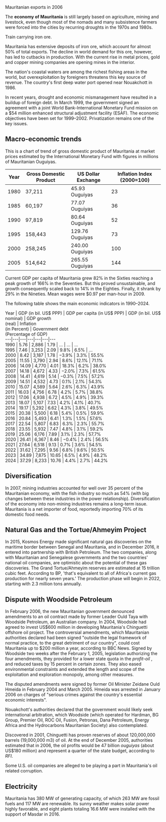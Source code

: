 Mauritanian exports in 2006

The **economy of Mauritania** is still largely based on agriculture, mining
and livestock, even though most of the nomads and many subsistence farmers
were forced into the cities by recurring droughts in the 1970s and 1980s.

Train carrying iron ore.

Mauritania has extensive deposits of iron ore, which account for almost 50% of
total exports. The decline in world demand for this ore, however, has led to
cutbacks in production. With the current rise in metal prices, gold and copper
mining companies are opening mines in the interior.

The nation's coastal waters are among the richest fishing areas in the world,
but overexploitation by foreigners threatens this key source of revenue. The
country's first deep water port opened near Nouakchott in 1986.

In recent years, drought and economic mismanagement have resulted in a buildup
of foreign debt. In March 1999, the government signed an agreement with a
joint World Bank-International Monetary Fund mission on a $54 million enhanced
structural adjustment facility (ESAF). The economic objectives have been set
for 1999–2002. Privatization remains one of the key issues.

## Macro-economic trends

This is a chart of trend of gross domestic product of Mauritania at market
prices estimated by the International Monetary Fund with figures in millions
of Mauritanian Ouguiyas.

Year | Gross Domestic Product | US Dollar Exchange | Inflation Index (2000=100)   
---|---|---|---  
1980 | 37,211 | 45.93 Ouguiyas | 23   
1985 | 60,197 | 77.07 Ouguiyas | 36   
1990 | 97,819 | 80.64 Ouguiyas | 52   
1995 | 158,443 | 129.76 Ouguiyas | 73   
2000 | 258,245 | 240.00 Ouguiyas | 100   
2005 | 514,642 | 265.55 Ouguiyas | 144   
  
Current GDP per capita of Mauritania grew 82% in the Sixties reaching a peak
growth of 166% in the Seventies. But this proved unsustainable, and growth
consequently scaled back to 14% in the Eighties. Finally, it shrank by 29% in
the Nineties. Mean wages were $0.97 per man-hour in 2009.

The following table shows the main economic indicators in 1990–2024.

Year  | GDP (in bil. US$ PPP)  | GDP per capita (in US$ PPP)  | GDP (in bil. US$ nominal)  | GDP growth  
(real)  | Inflation  
(in Percent)  | Government debt  
(Percentage of GDP)  
---|---|---|---|---|---|---  
1990  | 5.76  | 2,886  | 1.79  | ...  | ...  | ...   
1995  | 7.46  | 3,253  | 2.09  | 9.8%  | 6.5%  | ...   
2000  | 8.42  | 3,187  | 1.78  | −3.9%  | 3.3%  | 55.5%   
2005  | 11.55  | 3,790  | 2.94  | 8.6%  | 12.1%  | 71.1%   
2006  | 14.09  | 4,770  | 4.01  | 18.3%  | 6.2%  | 38.0%   
2007  | 14.18  | 4,672  | 4.33  | −2.0%  | 7.3%  | 61.5%   
2008  | 14.41  | 4,619  | 5.14  | −0.3%  | 7.5%  | 57.2%   
2009  | 14.51  | 4,532  | 4.73  | 0.1%  | 2.1%  | 54.3%   
2010  | 15.07  | 4,589  | 5.64  | 2.6%  | 6.3%  | 43.9%   
2011  | 16.03  | 4,756  | 6.78  | 4.2%  | 5.7%  | 38.8%   
2012  | 17.06  | 4,938  | 6.72  | 4.5%  | 4.9%  | 39.3%   
2013  | 18.07  | 5,107  | 7.33  | 4.2%  | 4.1%  | 40.7%   
2014  | 19.17  | 5,292  | 6.62  | 4.3%  | 3.8%  | 49.5%   
2015  | 20.38  | 5,500  | 6.18  | 5.4%  | 0.5%  | 59.9%   
2016  | 20.84  | 5,493  | 6.41  | 1.3%  | 1.5%  | 57.6%   
2017  | 22.54  | 5,807  | 6.83  | 6.3%  | 2.3%  | 55.7%   
2018  | 23.55  | 5,932  | 7.47  | 4.8%  | 3.1%  | 59.2%   
2019  | 25.06  | 6,176  | 7.89  | 3.1%  | 2.3%  | 57.7%   
2020  | 26.41  | 6,367  | 8.46  | −0.4%  | 2.4%  | 56.5%   
2021  | 27.64  | 6,518  | 9.13  | 0.7%  | 3.6%  | 54.5%   
2022  | 31.62  | 7,295  | 9.56  | 6.8%  | 9.6%  | 50.5%   
2023  | 34.89  | 7,875  | 10.65  | 6.5%  | 4.9%  | 48.2%   
2024  | 37.29  | 8,233  | 10.76  | 4.4%  | 2.7%  | 44.2%   
  
## Diversification

In 2007, mining industries accounted for well over 35 percent of the
Mauritanian economy, with the fish industry so much as 54% (with big changes
between these industries in the power relationship). Diversification of the
economy into non-mining industries remains a long-term issue. Mauritania is a
net importer of food, reportedly importing 70% of its domestic food needs.

## Natural Gas and the Tortue/Ahmeyim Project

In 2015, Kosmos Energy made significant natural gas discoveries on the
maritime border between Senegal and Mauritania, and in December 2016, it
entered into partnership with British Petroleum. The two companies, along with
Mauritanian and Senegalese governments and the two countries' national oil
companies, are optimistic about the potential of these gas discoveries. The
Grand Tortue/Ahmeyim reserves are estimated at 15 trillion cubic feet.
According to BP, 'that's equivalent to all of Africa's current gas production
for nearly seven years.' The production phase will begin in 2022, starting
with 2.3 million tons annually.

## Dispute with Woodside Petroleum

In February 2006, the new Mauritanian government denounced amendments to an
oil contract made by former Leader Ould Taya with Woodside Petroleum, an
Australian company. In 2004, Woodside had agreed to invest US$600 million in
developing Mauritania's Chinguetti offshore oil project. The controversial
amendments, which Mauritanian authorities declared had been signed "outside
the legal framework of normal practice, to the great detriment of our
country", could cost Mauritania up to $200 million a year, according to BBC
News. Signed by Woodside two weeks after the February 1, 2005, legislation
authorizing the four amendments, they provided for a lower state quota in the
_profit-oil_ , and reduced taxes by 15 percent in certain zones. They also
eased environmental constraints and extended the length and scope of the
exploitation and exploration monopoly, among other measures.

The disputed amendments were signed by former Oil Minister Zeidane Ould Hmeida
in February 2004 and March 2005. Hmeida was arrested in January 2006 on
charges of "serious crimes against the country's essential economic
interests".

Nouakchott's authorities declared that the government would likely seek
international arbitration, which Woodside (which operated for Hardman, BG
Group, Premier Oil, ROC Oil, Fusion, Petronas, Dana Petroleum, Energy Africa
and the Hydrocarbons Mauritanian Society) also contemplated.

Discovered in 2001, Chinguetti has proven reserves of about 120,000,000
barrels (19,000,000 m3) of oil. At the end of December 2005, authorities
estimated that in 2006, the oil profits would be 47 billion _ouguiyas_ (about
US$180 million) and represent a quarter of the state budget, according to
_RFI_.

Some U.S. oil companies are alleged to be playing a part in Mauritania's oil
related corruption.

## Electricity

Mauritania has 380 MW of generating capacity, of which 263 MW are fossil fuels
and 117 MW are renewable. Its sunny weather makes solar power highly
favorable, and eight plants totaling 16.6 MW were installed with the support
of Masdar in 2016.